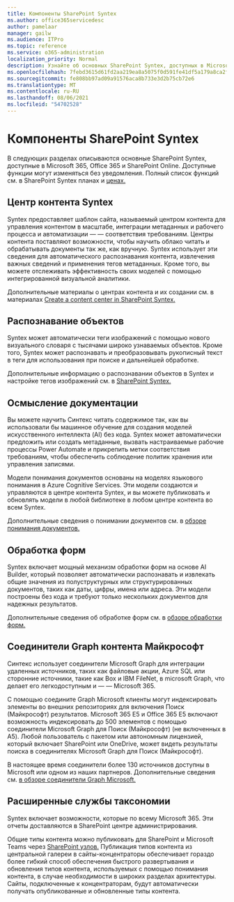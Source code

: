 ```yaml
---
title: Компоненты SharePoint Syntex
ms.author: office365servicedesc
author: pamelaar
manager: gailw
ms.audience: ITPro
ms.topic: reference
ms.service: o365-administration
localization_priority: Normal
description: Узнайте об основных SharePoint Syntex, доступных в Microsoft 365, Office 365 и SharePoint Online.
ms.openlocfilehash: 7febd3615d61fd2aa219ea8a5075f0d591fe41df5a179a8ca2f2f0d74007f5e7
ms.sourcegitcommit: fe808bb97ad09a91576aca8b733e3d2b75cb72e6
ms.translationtype: MT
ms.contentlocale: ru-RU
ms.lasthandoff: 08/06/2021
ms.locfileid: "54702528"
---
```

# <a name="sharepoint-syntex-features"></a>Компоненты SharePoint Syntex 

В следующих разделах описываются основные SharePoint Syntex, доступные в Microsoft 365, Office 365 и SharePoint Online. [](sharepoint-syntex-service-description.md) Доступные функции могут изменяться без уведомления. Полный список функций см. в SharePoint Syntex планах и [ценах.](https://www.microsoft.com/microsoft-365/enterprise/sharepoint-syntex)

## <a name="syntex-content-center"></a>Центр контента Syntex

Syntex предоставляет шаблон сайта, называемый центром контента для управления контентом в масштабе, интеграции метаданных и рабочего процесса и автоматизации &mdash;  &mdash; соответствия требованиям. Центры контента поставляют возможности, чтобы научить облако читать и обрабатывать документы так же, как вручную. Syntex использует эти сведения для автоматического распознавания контента, извлечения важных сведений и применения тегов метаданных. Кроме того, вы можете отслеживать эффективность своих моделей с помощью интегрированной визуальной аналитики.

Дополнительные материалы о центрах контента и их создании см. в материалах [Create a content center in SharePoint Syntex.](/microsoft-365/contentunderstanding/create-a-content-center)

## <a name="object-recognition"></a>Распознавание объектов

Syntex может автоматически теги изображений с помощью нового визуального словаря с тысячами широко узнаваемых объектов. Кроме того, Syntex может распознавать и преобразовывать рукописный текст в теги для использования при поиске и дальнейшей обработке.

Дополнительные информацию о распознавании объектов в Syntex и настройке тегов изображений см. в [SharePoint Syntex.](/microsoft-365/contentunderstanding/image-tagging)

## <a name="document-understanding"></a>Осмысление документации

Вы можете научить Синтекс читать содержимое так, как вы использовали бы машинное обучение для создания моделей искусственного интеллекта (AI) без кода. Syntex может автоматически предложить или создать метаданные, вызвать настраиваемые рабочие процессы Power Automate и прикрепить метки соответствия требованиям, чтобы обеспечить соблюдение политик хранения или управления записями.

Модели понимания документов основаны на моделях языкового понимания в Azure Cognitive Services. Эти модели создаются и управляются в центре контента Syntex, и вы можете публиковать и обновлять модели в любой библиотеке в любом центре контента во всем Syntex.

Дополнительные сведения о понимании документов см. в [обзоре понимания документов.](/microsoft-365/contentunderstanding/document-understanding-overview)

## <a name="form-processing"></a>Обработка форм

Syntex включает мощный механизм обработки форм на основе AI Builder, который позволяет автоматически распознавать и извлекать общие значения из полуструктурных или структурированных документов, таких как даты, цифры, имена или адреса. Эти модели построены без кода и требуют только нескольких документов для надежных результатов.

Дополнительные сведения об обработке форм см. в [обзоре обработки форм.](/microsoft-365/contentunderstanding/form-processing-overview)

## <a name="microsoft-graph-content-connectors"></a>Соединители Graph контента Майкрософт

Синтекс использует соединители Microsoft Graph для интеграции удаленных источников, таких как файловые акции, Azure SQL или сторонние источники, такие как Box и IBM FileNet, в microsoft Graph, что делает его легкодоступным и &mdash; &mdash; Microsoft 365.

С помощью соедините Graph Microsoft клиенты могут индексировать элементы во внешних репозиториях для включения Поиск (Майкрософт) результатов. Microsoft 365 E5 и Office 365 E5 включают возможность индексировать до 500 элементов с помощью соединители Microsoft Graph для Поиск (Майкрософт) (не включенных в A5). Любой пользователь с пакетом или автономным лицензией, который включает SharePoint или OneDrive, может видеть результаты поиска в соединителях Microsoft Graph для Поиск (Майкрософт).

В настоящее время соединители более 130 источников доступны в Microsoft или одном из наших партнеров. Дополнительные сведения см. [в обзоре соединители Graph Microsoft.](/MicrosoftSearch/connectors-overview)

## <a name="advanced-taxonomy-services"></a>Расширенные службы таксономии

Syntex включает возможности, которые по всему Microsoft 365. Эти отчеты доставляются в SharePoint центре администрирования.

Общие типы контента можно публиковать для SharePoint и Microsoft Teams через [SharePoint узлов.](/sharepoint/dev/features/hub-site/hub-site-overview) Публикация типов контента из центральной галереи в сайты-концентраторы обеспечивает гораздо более гибкий способ обеспечения быстрого развертывания и обновления типов контента, используемых с помощью понимания контента, в случае необходимости в широких разделах архитектуры. Сайты, подключенные к концентраторам, будут автоматически получать опубликованные и обновленные типы контента.